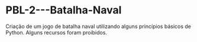 # PBL-2---Batalha-Naval
Criação de um jogo de batalha naval utilizando alguns princípios básicos de Python. Alguns recursos foram proibidos.
